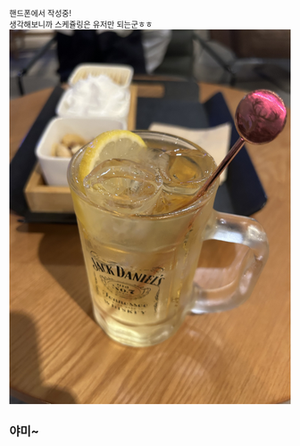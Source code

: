 핸드폰에서 작성중!  
생각해보니까 스케쥴링은 유저만 되는군ㅎㅎ  
![TIL_IMAGE](../../resources/images/8b75f2ad-e850-4ade-a01c-ab71ce46d9c0-IMG_2392.jpeg)  
## 야미~  
